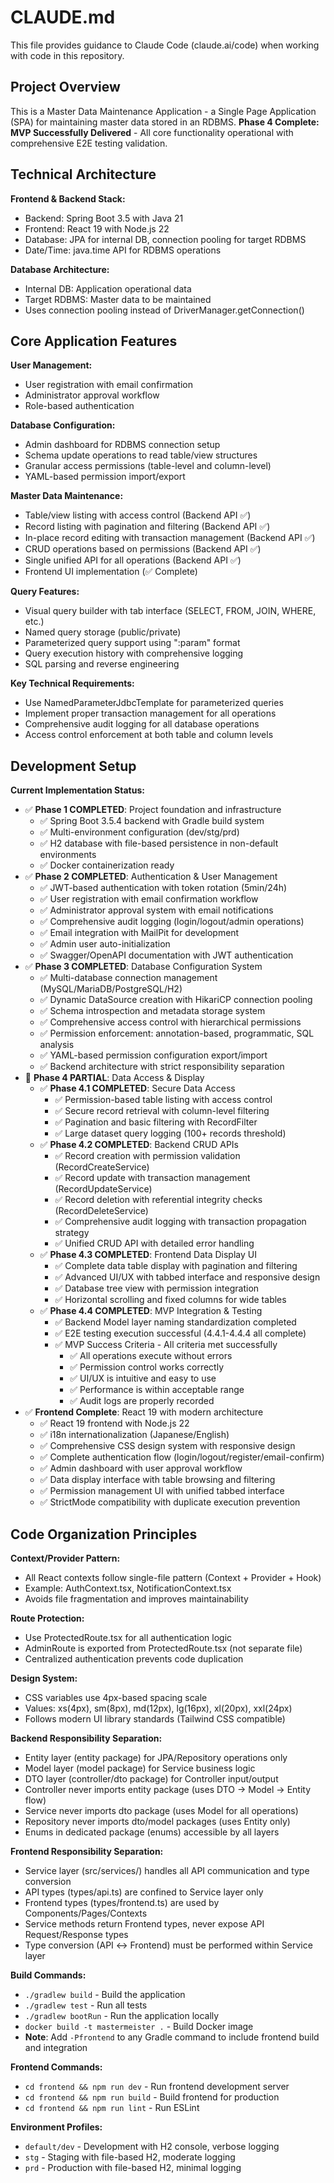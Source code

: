 # CLAUDE.md

This file provides guidance to Claude Code (claude.ai/code) when working with code in this repository.

## Project Overview

This is a Master Data Maintenance Application - a Single Page Application (SPA) for maintaining master data stored in an RDBMS. **Phase 4 Complete: MVP Successfully Delivered** - All core functionality operational with comprehensive E2E testing validation.

## Technical Architecture

**Frontend & Backend Stack:**
- Backend: Spring Boot 3.5 with Java 21
- Frontend: React 19 with Node.js 22
- Database: JPA for internal DB, connection pooling for target RDBMS
- Date/Time: java.time API for RDBMS operations

**Database Architecture:**
- Internal DB: Application operational data
- Target RDBMS: Master data to be maintained
- Uses connection pooling instead of DriverManager.getConnection()

## Core Application Features

**User Management:**
- User registration with email confirmation
- Administrator approval workflow
- Role-based authentication

**Database Configuration:**
- Admin dashboard for RDBMS connection setup
- Schema update operations to read table/view structures
- Granular access permissions (table-level and column-level)
- YAML-based permission import/export

**Master Data Maintenance:**
- Table/view listing with access control (Backend API ✅)
- Record listing with pagination and filtering (Backend API ✅)
- In-place record editing with transaction management (Backend API ✅)
- CRUD operations based on permissions (Backend API ✅)
- Single unified API for all operations (Backend API ✅)
- Frontend UI implementation (✅ Complete)

**Query Features:**
- Visual query builder with tab interface (SELECT, FROM, JOIN, WHERE, etc.)
- Named query storage (public/private)
- Parameterized query support using ":param" format
- Query execution history with comprehensive logging
- SQL parsing and reverse engineering

**Key Technical Requirements:**
- Use NamedParameterJdbcTemplate for parameterized queries
- Implement proper transaction management for all operations
- Comprehensive audit logging for all database operations
- Access control enforcement at both table and column levels

## Development Setup

**Current Implementation Status:**
- ✅ **Phase 1 COMPLETED**: Project foundation and infrastructure
  - ✅ Spring Boot 3.5.4 backend with Gradle build system
  - ✅ Multi-environment configuration (dev/stg/prd)
  - ✅ H2 database with file-based persistence in non-default environments
  - ✅ Docker containerization ready
- ✅ **Phase 2 COMPLETED**: Authentication & User Management
  - ✅ JWT-based authentication with token rotation (5min/24h)
  - ✅ User registration with email confirmation workflow
  - ✅ Administrator approval system with email notifications
  - ✅ Comprehensive audit logging (login/logout/admin operations)
  - ✅ Email integration with MailPit for development
  - ✅ Admin user auto-initialization
  - ✅ Swagger/OpenAPI documentation with JWT authentication
- ✅ **Phase 3 COMPLETED**: Database Configuration System
  - ✅ Multi-database connection management (MySQL/MariaDB/PostgreSQL/H2)
  - ✅ Dynamic DataSource creation with HikariCP connection pooling
  - ✅ Schema introspection and metadata storage system
  - ✅ Comprehensive access control with hierarchical permissions
  - ✅ Permission enforcement: annotation-based, programmatic, SQL analysis
  - ✅ YAML-based permission configuration export/import
  - ✅ Backend architecture with strict responsibility separation
- 🔄 **Phase 4 PARTIAL**: Data Access & Display
  - ✅ **Phase 4.1 COMPLETED**: Secure Data Access
    - ✅ Permission-based table listing with access control
    - ✅ Secure record retrieval with column-level filtering
    - ✅ Pagination and basic filtering with RecordFilter
    - ✅ Large dataset query logging (100+ records threshold)
  - ✅ **Phase 4.2 COMPLETED**: Backend CRUD APIs
    - ✅ Record creation with permission validation (RecordCreateService)
    - ✅ Record update with transaction management (RecordUpdateService)
    - ✅ Record deletion with referential integrity checks (RecordDeleteService)
    - ✅ Comprehensive audit logging with transaction propagation strategy
    - ✅ Unified CRUD API with detailed error handling
  - ✅ **Phase 4.3 COMPLETED**: Frontend Data Display UI
    - ✅ Complete data table display with pagination and filtering
    - ✅ Advanced UI/UX with tabbed interface and responsive design
    - ✅ Database tree view with permission integration
    - ✅ Horizontal scrolling and fixed columns for wide tables
  - ✅ **Phase 4.4 COMPLETED**: MVP Integration & Testing
    - ✅ Backend Model layer naming standardization completed
    - ✅ E2E testing execution successful (4.4.1-4.4.4 all complete)
    - ✅ MVP Success Criteria - All criteria met successfully
      - ✅ All operations execute without errors
      - ✅ Permission control works correctly  
      - ✅ UI/UX is intuitive and easy to use
      - ✅ Performance is within acceptable range
      - ✅ Audit logs are properly recorded
- ✅ **Frontend Complete**: React 19 with modern architecture
  - ✅ React 19 frontend with Node.js 22
  - ✅ i18n internationalization (Japanese/English)
  - ✅ Comprehensive CSS design system with responsive design
  - ✅ Complete authentication flow (login/logout/register/email-confirm)
  - ✅ Admin dashboard with user approval workflow
  - ✅ Data display interface with table browsing and filtering
  - ✅ Permission management UI with unified tabbed interface
  - ✅ StrictMode compatibility with duplicate execution prevention

## Code Organization Principles

**Context/Provider Pattern:**
- All React contexts follow single-file pattern (Context + Provider + Hook)
- Example: AuthContext.tsx, NotificationContext.tsx
- Avoids file fragmentation and improves maintainability

**Route Protection:**
- Use ProtectedRoute.tsx for all authentication logic
- AdminRoute is exported from ProtectedRoute.tsx (not separate file)
- Centralized authentication prevents code duplication

**Design System:**
- CSS variables use 4px-based spacing scale
- Values: xs(4px), sm(8px), md(12px), lg(16px), xl(20px), xxl(24px)
- Follows modern UI library standards (Tailwind CSS compatible)

**Backend Responsibility Separation:**
- Entity layer (entity package) for JPA/Repository operations only
- Model layer (model package) for Service business logic
- DTO layer (controller/dto package) for Controller input/output
- Controller never imports entity package (uses DTO → Model → Entity flow)
- Service never imports dto package (uses Model for all operations)
- Repository never imports dto/model packages (uses Entity only)
- Enums in dedicated package (enums) accessible by all layers

**Frontend Responsibility Separation:**
- Service layer (src/services/) handles all API communication and type conversion
- API types (types/api.ts) are confined to Service layer only
- Frontend types (types/frontend.ts) are used by Components/Pages/Contexts
- Service methods return Frontend types, never expose API Request/Response types
- Type conversion (API ↔ Frontend) must be performed within Service layer

**Build Commands:**
- `./gradlew build` - Build the application
- `./gradlew test` - Run all tests
- `./gradlew bootRun` - Run the application locally
- `docker build -t mastermeister .` - Build Docker image
- **Note**: Add `-Pfrontend` to any Gradle command to include frontend build and integration

**Frontend Commands:**
- `cd frontend && npm run dev` - Run frontend development server
- `cd frontend && npm run build` - Build frontend for production
- `cd frontend && npm run lint` - Run ESLint

**Environment Profiles:**
- `default/dev` - Development with H2 console, verbose logging
- `stg` - Staging with file-based H2, moderate logging
- `prd` - Production with file-based H2, minimal logging